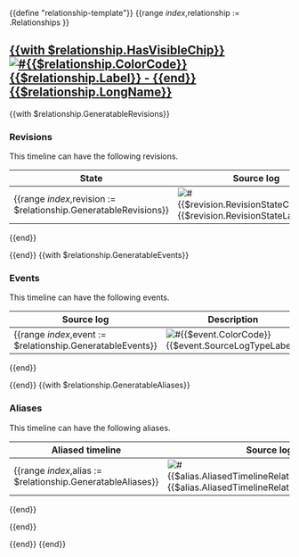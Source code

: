 {{define "relationship-template"}}
{{range $index,$relationship := .Relationships }}
<!-- BEGIN GENERATED PART: relationship-element-header-{{$relationship.ID}} -->
## [{{with $relationship.HasVisibleChip}}![#{{$relationship.ColorCode}}](https://placehold.co/15x15/{{$relationship.ColorCode}}/{{$relationship.ColorCode}}.png) {{$relationship.Label}} - {{end}}{{$relationship.LongName}}](#{{$relationship.ID}})
<!-- END GENERATED PART: relationship-element-header-{{$relationship.ID}} -->
{{with $relationship.GeneratableRevisions}}
<!-- BEGIN GENERATED PART: relationship-element-header-{{$relationship.ID}}-revisions-header -->
### Revisions

This timeline can have the following revisions.
<!-- END GENERATED PART: relationship-element-header-{{$relationship.ID}}-revisions-header -->
<!-- BEGIN GENERATED PART: relationship-element-header-{{$relationship.ID}}-revisions-table -->
|State|Source log|Description|
|---|---|---|
{{range $index,$revision := $relationship.GeneratableRevisions}}|![#{{$revision.RevisionStateColorCode}}](https://placehold.co/15x15/{{$revision.RevisionStateColorCode}}/{{$revision.RevisionStateColorCode}}.png){{$revision.RevisionStateLabel}}|![#{{$revision.SourceLogTypeColorCode}}](https://placehold.co/15x15/{{$revision.SourceLogTypeColorCode}}/{{$revision.SourceLogTypeColorCode}}.png){{$revision.SourceLogTypeLabel}}|{{$revision.Description}}|
{{end}}
<!-- END GENERATED PART: relationship-element-header-{{$relationship.ID}}-revisions-table -->
{{end}}
{{with $relationship.GeneratableEvents}}
<!-- BEGIN GENERATED PART: relationship-element-header-{{$relationship.ID}}-events-header -->
### Events

This timeline can have the following events.
<!-- END GENERATED PART: relationship-element-header-{{$relationship.ID}}-events-header -->
<!-- BEGIN GENERATED PART: relationship-element-header-{{$relationship.ID}}-events-table -->
|Source log|Description|
|---|---|
{{range $index,$event := $relationship.GeneratableEvents}}|![#{{$event.ColorCode}}](https://placehold.co/15x15/{{$event.ColorCode}}/{{$event.ColorCode}}.png){{$event.SourceLogTypeLabel}}|{{$event.Description}}|
{{end}}
<!-- END GENERATED PART: relationship-element-header-{{$relationship.ID}}-events-table -->
{{end}}
{{with $relationship.GeneratableAliases}}
<!-- BEGIN GENERATED PART: relationship-element-header-{{$relationship.ID}}-aliases-header -->
### Aliases

This timeline can have the following aliases.
<!-- END GENERATED PART: relationship-element-header-{{$relationship.ID}}-aliases-header -->
<!-- BEGIN GENERATED PART: relationship-element-header-{{$relationship.ID}}-aliases-table -->
|Aliased timeline|Source log|Description|
|---|---|---|
{{range $index,$alias := $relationship.GeneratableAliases}}|![#{{$alias.AliasedTimelineRelationshipColorCode}}](https://placehold.co/15x15/{{$alias.AliasedTimelineRelationshipColorCode}}/{{$alias.AliasedTimelineRelationshipColorCode}}.png){{$alias.AliasedTimelineRelationshipLabel}}|![#{{$alias.SourceLogTypeColorCode}}](https://placehold.co/15x15/{{$alias.SourceLogTypeColorCode}}/{{$alias.SourceLogTypeColorCode}}.png){{$alias.SourceLogTypeLabel}}|{{$alias.Description}}|
{{end}}
<!-- END GENERATED PART: relationship-element-header-{{$relationship.ID}}-aliases-table -->
{{end}}

{{end}}
{{end}}